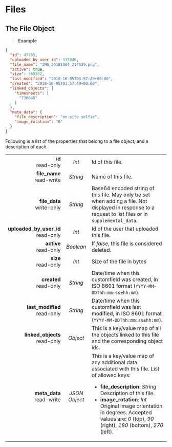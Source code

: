 # Files

## The File Object

> **Example**

```json
{
  "id": 47765,
  "uploaded_by_user_id": 317046,
  "file_name": "IMG_20181004_214839.png",
  "active": true,
  "size": 369302,
  "last_modified": "2018-10-05T03:57:49+00:00",
  "created": "2018-10-05T03:57:49+00:00",
  "linked_objects": {
    "timesheets": [
      "730045"
    ]
  },
  "meta_data": {
    "file_description": "on-site selfie",
    "image_rotation": "0"
  }
}
```

Following is a list of the properties that belong to a file object, and a description of each.

|                |             |             |
| -------------: | :---------: | ----------- |
| **id**<br/>read-only | _Int_ | Id of this file. |
| **file_name**<br/>read-write | _String_ | Name of this file. |
| **file_data**<br/>write-only | _String_ | Base64 encoded string of this file. May only be set when adding a file. Not displayed in response to a request to list files or in `supplemental_data`. |
| **uploaded_by_user_id**<br/>read-only | _Int_ | Id of the user that uploaded this file. |
| **active**<br/>read-only | _Boolean_ | If _false_, this file is considered deleted. |
| **size**<br/>read-only | _Int_ | Size of the file in bytes |
| **created**<br/>read-only | _String_ | Date/time when this customfield was created, in ISO 8601 format (`YYYY-MM-DDThh:mm:ss±hh:mm`). |
| **last_modified**<br/>read-only | _String_ | Date/time when this customfield was last modified, in ISO 8601 format (`YYYY-MM-DDThh:mm:ss±hh:mm`). |
| **linked_objects**<br/>read-only | _Object_ | This is a key/value map of all the objects linked to this file and the corresponding object ids. |
| **meta_data**<br/>read-write | _JSON Object_ | This is a key/value map of any additional data associated with this file. List of allowed keys:<br/><ul><li><b>file_description</b>:  <i>String</i>  Description of this file.</li><li><b>image_rotation</b>:  <i>Int</i>  Original image orientation in degrees. Accepted values are: <i>0</i> (top), <i>90</i> (right), <i>180</i> (bottom), <i>270</i> (left).</li></ul> |



